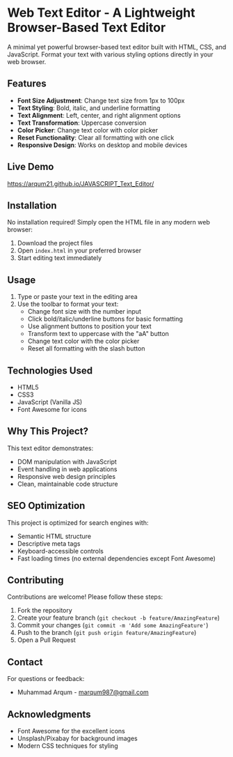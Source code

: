 # Web Text Editor - A Lightweight Browser-Based Text Editor

A minimal yet powerful browser-based text editor built with HTML, CSS, and JavaScript. Format your text with various styling options directly in your web browser.

## Features

- **Font Size Adjustment**: Change text size from 1px to 100px
- **Text Styling**: Bold, italic, and underline formatting
- **Text Alignment**: Left, center, and right alignment options
- **Text Transformation**: Uppercase conversion
- **Color Picker**: Change text color with color picker
- **Reset Functionality**: Clear all formatting with one click
- **Responsive Design**: Works on desktop and mobile devices

## Live Demo

https://arqum21.github.io/JAVASCRIPT_Text_Editor/

## Installation

No installation required! Simply open the HTML file in any modern web browser:

1. Download the project files
2. Open `index.html` in your preferred browser
3. Start editing text immediately

## Usage

1. Type or paste your text in the editing area
2. Use the toolbar to format your text:
   - Change font size with the number input
   - Click bold/italic/underline buttons for basic formatting
   - Use alignment buttons to position your text
   - Transform text to uppercase with the "aA" button
   - Change text color with the color picker
   - Reset all formatting with the slash button

## Technologies Used

- HTML5
- CSS3
- JavaScript (Vanilla JS)
- Font Awesome for icons

## Why This Project?

This text editor demonstrates:
- DOM manipulation with JavaScript
- Event handling in web applications
- Responsive web design principles
- Clean, maintainable code structure

## SEO Optimization

This project is optimized for search engines with:
- Semantic HTML structure
- Descriptive meta tags
- Keyboard-accessible controls
- Fast loading times (no external dependencies except Font Awesome)

## Contributing

Contributions are welcome! Please follow these steps:

1. Fork the repository
2. Create your feature branch (`git checkout -b feature/AmazingFeature`)
3. Commit your changes (`git commit -m 'Add some AmazingFeature'`)
4. Push to the branch (`git push origin feature/AmazingFeature`)
5. Open a Pull Request


## Contact

For questions or feedback:

- Muhammad Arqum - marqum987@gmail.com


## Acknowledgments

- Font Awesome for the excellent icons
- Unsplash/Pixabay for background images
- Modern CSS techniques for styling
